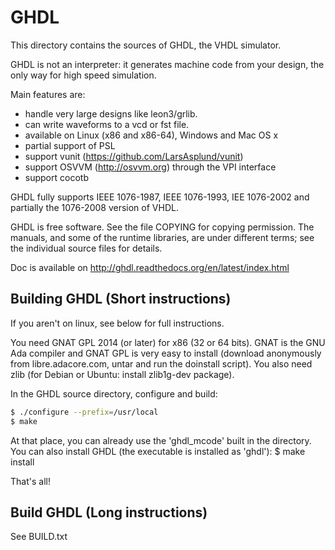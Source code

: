 # GHDL

This directory contains the sources of GHDL, the VHDL simulator.

GHDL is not an interpreter: it generates machine code from your design,
the only way for high speed simulation.

Main features are:
- handle very large designs like leon3/grlib.
- can write waveforms to a vcd or fst file.
- available on Linux (x86 and x86-64), Windows and Mac OS x
- partial support of PSL
- support vunit (https://github.com/LarsAsplund/vunit)
- support OSVVM (http://osvvm.org) through the VPI interface
- support cocotb

GHDL fully supports IEEE 1076-1987, IEEE 1076-1993, IEE 1076-2002 and
partially the 1076-2008 version of VHDL.

GHDL is free software.  See the file COPYING for copying permission.
The manuals, and some of the runtime libraries, are under different
terms; see the individual source files for details.

Doc is available on http://ghdl.readthedocs.org/en/latest/index.html

## Building GHDL (Short instructions)

If you aren't on linux, see below for full instructions.

You need GNAT GPL 2014 (or later) for x86 (32 or 64 bits).  GNAT is the GNU Ada
compiler and GNAT GPL is very easy to install (download anonymously from
libre.adacore.com, untar and run the doinstall script).  You also need
zlib (for Debian or Ubuntu: install zlib1g-dev package).

In the GHDL source directory, configure and build:
```sh
$ ./configure --prefix=/usr/local
$ make
```

At that place, you can already use the 'ghdl_mcode' built in the directory.
You can also install GHDL (the executable is installed as 'ghdl'):
$ make install

That's all!

## Build GHDL (Long instructions)

See BUILD.txt

